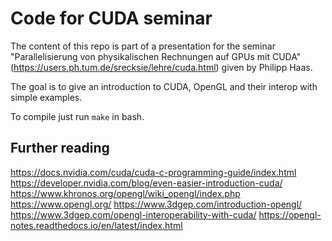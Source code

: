 # Code for CUDA seminar

The content of this repo is part of a presentation for the seminar "Parallelisierung von physikalischen Rechnungen auf GPUs mit CUDA" (https://users.ph.tum.de/srecksie/lehre/cuda.html) given by Philipp Haas.

The goal is to give an introduction to CUDA, OpenGL and their interop with simple examples.
 
To compile just run `make` in bash.

## Further reading

https://docs.nvidia.com/cuda/cuda-c-programming-guide/index.html
https://developer.nvidia.com/blog/even-easier-introduction-cuda/
https://www.khronos.org/opengl/wiki_opengl/index.php
https://www.opengl.org/
https://www.3dgep.com/introduction-opengl/
https://www.3dgep.com/opengl-interoperability-with-cuda/
https://opengl-notes.readthedocs.io/en/latest/index.html
